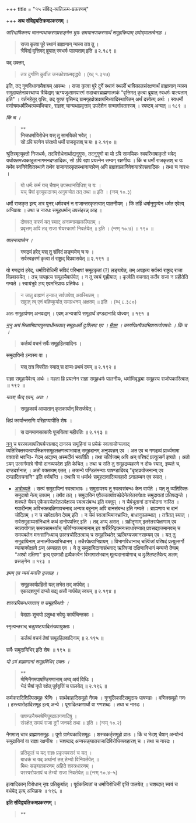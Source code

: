 +++
title = "१५ संविद्-व्यतिक्रम-प्रकरणम्"

+++
**अथ संविद्व्यतिक्रमप्रकरणम्** ।

 

 

_पारिभाषिकस्य चानन्यथाकरणप्रसङ्गेन भूयः समयानपाकरणार्थं समूहक्रियाम् उपोद्घातत्वेनाह ।_

 

> **राजा कृत्वा पुरे स्थानं ब्राह्मणान् न्यस्य तत्र तु ।**  
> **त्रैविद्यं वृत्तिमद् ब्रूयात् स्वधर्मः पाल्यताम् इति ॥ २.१८९ ॥**

 

यद् उक्तम्,

> तत्र दुर्गाणि कुर्वीत जनकोशात्मवृद्धये । (य्ध् १.३१७)

इति, तद् गुणविधानायैवायम् आरम्भः । राजा कृत्वा पुरे दुर्गे स्थानं स्थलीं भाविकालसंरक्षणार्थं ब्राह्मणान् न्यस्य समुदायतेनावस्थाप्य त्रैविद्यम् ऋग्यजुःसामपारगं सदाचारब्राह्मणात्मकं "वृत्तिमत् कृत्वा ब्रूयात् स्वधर्मः पाल्यताम् इति" । वर्तनहेतुर् वृत्तिः, तद् युक्तं वृत्तिमद् ग्रामगृहक्षेत्राक्षयनिध्यादिस्थापितम् अर्थं दत्त्वेत्य् अर्थः । स्वधर्मो वर्णाश्रमधर्मस्थित्यव्यभिचारः, राज्ञश् चान्यथाप्रवृत्ताव् उपदेशेन सन्मार्गावतारणम् । स्पष्टम् अन्यत् ॥ १८९ ॥

 

_किं च ।_

> **  
> **निजधर्माविरोधेन यस् तु सामयिको भवेत् ।**  
> **सो ऽपि यत्नेन संरक्ष्यो धर्मो राजकृतश् च यः ॥ २.१९० ॥**

 

श्रुतिस्मृत्युक्तो निजधर्मः, तदविरोधेनार्थाद्यनुगुणः, तदनुगुणो वा यो ऽपि सामयिकः स्वपरिभाषाकृतो भवेद् यथोक्तमध्यकाहूतानागमनदण्डादिकः, सो ऽपि रज्ञा प्रयत्नेन सम्यग् रक्षणीयः । किं च धर्मो राजकृतश् च यः यथैव स्वनिवेशितस्थाने तथैव राजान्तरकृतस्थानान्तरेष्व् अपि ब्रह्मशालानिवेशयात्रोत्सवादिकः । तथा च नारधः ।

> यो धर्मः कर्म यच् चैषाम् उपस्थानविधिश् च यः ।  
> यच् चैषां वृत्त्युपादानम् अनुमन्येत तत् तथा ॥ इति । (न्स्म् १०.३)

धर्मो राजकृत इत्य् अत्र पुनर् धर्मवचनं न राजान्तरकृतत्वात् पालनीयम् । किं तर्हि धर्मानुगुण्येन धर्मत एवेत्य् अभिप्रायः । तथा च नारधः समूहधर्मान् उपसंहरन्न् आह ।

> दोषवत् करणं यत् स्याद् अनाम्नायप्रकल्पितम् ।  
> प्रवृत्तम् अपि तद् राजा श्रेयस्कामो निवर्तयेत् ॥ इति । (न्स्म् १०.७) ॥ १९० ॥

 

_पालनव्याजेन ।_

 

> **गणद्रयं हरेद् यस् तु संविदं लङ्घयेच् च यः ।**  
> **सर्वस्वहरणं कृत्वा तं राष्ट्राद् विप्रवासयेत् ॥ २.१९१ ॥**

 

यो गणद्रव्यं हरेद्, धर्माविरोधिनीं संविदं परिभाषां समूहकृतां (?) लङ्घयेत्, तम् अपहृत्य सर्वस्वं राष्ट्राद् राजा विप्रवासयेत् । तच् चापहृत्य समूहायैवार्पयेत् । न तु स्वयं गृह्णीयात् । कृत्वेति वचनात् कर्तैव राजा न ग्रहीतेति गम्यते । स्वायंभुवे ऽप्य् एवमभिप्रायः प्रतिषेधः ।

> न जातु ब्राह्मणं हन्यात् सर्वपापेष्व् अवस्थितम् ।  
> राष्ट्रात् त्व् एनं बहिष्कुर्यात् समग्रधनम् अक्षतम् ॥ इति । (म्ध् ८.३८०)

अतः समूहार्पणम् अनवद्यम् । एवम् अन्यत्रापि समूहार्थं दण्डदानादि योज्यम् ॥ १९१ ॥

 

_<u>ननु</u> अयं भिन्नाभिप्रायपुरुषाधीनत्वात् समूहधर्मो दुःश्लिष्ट एव । <u>मैवम्</u> । कार्यापेक्षयैकाभिप्रायत्वोपपत्तेः । किं च ।_

 

> **कर्तव्यं वचनं सर्वैः समूहहितवादिनः ।**

 

समुदायिनो ऽन्यस्य वा ।

 

> **यस् तत्र विपरीतः स्यात् स दाप्यः प्रथमं दमम् ॥ २.१९२ ॥**

 

राज्ञा समूहायैवेत्य् अर्थः । महता हि प्रयत्नेन राज्ञा समूहधर्मः पालनीयः, धर्माभिवृद्ध्या समूहस्य राजोपकारित्वात् ॥ १९२ ॥

 

_यतश् चैत्द् एवम्, अतः ।_

 

> **समूहकार्य आयातान् कृतकार्यान् विसर्जयेत् ।**

 

क्षिप्रं कार्यान्तराणि परिहाप्यापीति शेषः ।

 

> **स दानमानसत्कारैः पूजयित्वा महीपतिः ॥ २.१९३ ॥**

 

<u>ननु</u> च परस्वत्वापत्तिपर्यन्तत्वाद् दानस्य समूहिनां च प्रयेकं स्वत्वायोग्यत्वाद् व्यतिरिक्तस्वत्वापत्तिक्षमसमूहलक्षणत्वाभावात् समूहदानम् अनुपपन्नम् एव । अत एव च गणद्रव्यं प्रार्थ्यमामा वक्तारो भवन्ति- नेदम् अद्याप्य् अस्मदीयं भवतीति । तथा चर्त्विजाम् अपि अन् परिषदं प्रत्युत्सर्ग इष्यते । अतो ऽयम् उत्सर्गमात्रे गौणो दानव्यपदेश इति केचित् । तथा च सति तु समूहद्रव्यहरणे न दोषः स्याद्, इष्यते च, दण्डदर्शनात् । अतो वक्तव्यम् एतत् । तत्रान्ये पण्डितंमन्याः पाषण्डादिवद् "दृष्टप्रयोजनान्य् एव दण्डादिवचनानि" इति वर्णयन्ति । तथापि च धर्मार्थः समूहदानादिव्यवहारो ऽनालम्बन एव स्यात् ।

- <u>अत्रोच्यते</u> । सत्यं समुदायिनां स्वत्वाभावः । समुदायस्य तु स्वत्वसंबन्धः केन वार्यते । यत् तु व्यतिरिक्तः समुदायो नेत्य् उक्तम् । तथैव तत् । समुदायिन एवैककार्यावच्छेदेनेतरेतरापेक्षाः समुदायतां प्रतिपद्यन्ते । शक्यते चैवम् एकैकस्येतरेतरापेक्षस्य स्वत्वसंबन्ध इति वक्तुम् । न चैवंभूतानां दानचोदना नास्ति । गवादीनाम् अविभक्तदक्षिणावचनाद् अन्यत्र बहूनाम् अपि दानसंबन्ध इति गम्यते । ब्राह्मणाय च दानं चोदितम् । न च सापेक्षत्वेन देयम् इति । न चेयं स्वत्वाभिमानभ्रान्तिः, बाधानुपलम्भात् । तत्रैतत् स्यात् । सर्वसमुदाय्यसंनिधाने कथं दानोपपत्तिर् इति । तद् अप्य् असत् । ग्रहीतॄणाम् इतरेतरापेक्षाणाम् एव स्वत्वयोगात् समयसामर्थ्याच् चर्त्विग्यजमानानाम् इव शरीरेन्द्रियमनःसाधारण्यात् प्रवसद्याजमानवच् च समयबलेन मनःसांनिध्याच् छास्त्रचोदितत्वाच् च समूहस्थितेर् ऋत्विग्यजमानसाम्यम् एव । यत् तु समुदायिनाम् अनात्मीयत्वाभिधानम् । तन्नैरपेक्ष्याभिप्रायम् । विभागविधानाच् चर्त्विजां परिषदं प्रत्युत्सर्गो न्यायानपेक्षत्वे ऽप्य् अव्याहत एव । ये तु समुदायिदानासंभवाद् ऋत्विजां दक्षिणाविभागं मन्यन्ते तेषाम् "अश्वो दक्षिणा" इत्य् एवमादौ द्रव्यैकत्वेन विभागासंभवान् मूल्यदानायोगाच् च दुःश्लिष्टतैवेत्य् अलम् प्रसङ्गेन ॥ १९३ ॥

 

_इमम् एव न्ययं मनसि कृत्वाह ।_

 

> **समूहकार्यप्रहितो यल् लभेत तद् अर्पयेत् ।**  
> **एकादशगुणं दाप्यो यद्य् असौ नार्पयेत् स्वयम् ॥ २.१९४ ॥**

 

_शास्त्रनिबन्धनत्वाच् च समूहस्थितेः ।_

 

> **वेदज्ञाः शुचयो ऽलुब्धा भवेयुः कार्यचिन्तकाः ।**

 

स्मृत्यन्तराच् चतुःषष्ट्यादिसंख्यायुक्ताः ।

 

> **कर्तव्यं वचनं तेषां समूहहितवादिनाम् ॥ २.१९५ ॥**

 

सर्वैः समुदायिभिर् इति शेषः ॥ १९५ ॥

 

_यो ऽयं ब्राह्मणानां समूहविधिर् उक्तः ।_

> **  
> **श्रेणिनैगमपाषण्डिगणानाम् अप्य् अयं विधिः ।**  
> **भेदं चैषां नृपो रक्षेत् पूर्ववृत्तिं च पालयेत् ॥ २.१९६ ॥**

 

कर्मकरादिशिल्पिसमूहः श्रेणिः । सार्थवाहादिसमूहो नैगमः । गुग्गुलिकादिसमुदायः पाषण्डाः । वणिक्समूहो गणः । हस्त्यारोहादिसमूह इत्य् अन्ये । पूगादिलक्षणार्थो वा गणशब्दः । तथा च नारदः ।

> पाषण्डनैगमश्रेणिपूगव्रातगणादिषु ।  
> संरक्षेत् समयं राजा दुर्गे जनपदे तथा ॥ इति । (न्स्म् १०.२)

नैगमास् चात्र ब्राह्मणसमूहः । पूगो ग्रामेयकादिसमूहः । शस्त्रकर्तृसमूहो व्रातः । किं च भेदश् चैषाम् अन्योन्यं समुदायिनां वा राज्ञा रक्षणीयः । चशब्दाद् अन्यसङ्घातराजादिविरोधिव्यवहारश् च । तथा च नारदः ।

> प्रतिकूलं च यद् राज्ञः प्रकृत्यवसरं च यत् ।  
> बाधकं च यद् अर्थानां तत् तेभ्यो विनिवर्तयेत् ॥  
> मिथः सङ्घतकरणम् अहिते शस्त्रधारणम् ।  
> परस्परोपतापं च तेभ्यो राजा निवर्तयेत् ॥ (न्स्म् १०.४–५)

इत्यादिकान् विरोधान् नृपः प्रतिकुर्यात् । पूर्वकल्पितां च धर्माविरोधिनीं वृत्तिं पालयेत् । चशब्दात् स्वयं च वर्धयेद् इत्य् अभिप्रायः ॥ १९६ ॥

 

 

**इति संविद्व्यतिक्रमप्रकरणम् ।**

> **
